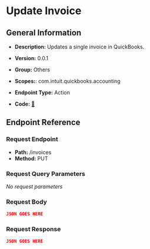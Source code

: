 # Update Invoice

## General Information

- **Description:** Updates a single invoice in QuickBooks.

- **Version:** 0.0.1
- **Group:** Others
- **Scopes:**: com.intuit.quickbooks.accounting
- **Endpoint Type:** Action
- **Code:** [🔗](https://github.com/NangoHQ/integration-templates/tree/main/integrations/quickbooks-sandbox/actions/update-invoice.ts)

## Endpoint Reference

### Request Endpoint

- **Path:** /invoices
- **Method:** PUT

### Request Query Parameters

_No request parameters_

### Request Body

```json
JSON GOES HERE
```

### Request Response

```json
JSON GOES HERE
```
